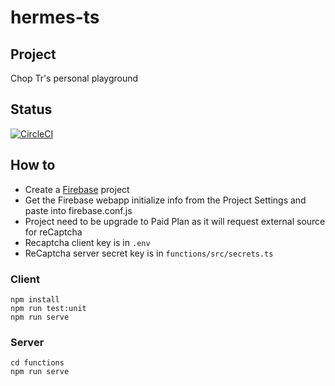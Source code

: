 # hermes-ts

## Project

Chop Tr's personal playground

## Status

[![CircleCI](https://circleci.com/gh/trchopan/hermes-ts.svg?style=svg)](https://circleci.com/gh/trchopan/hermes-ts)

## How to

- Create a [Firebase](https://console.firebase.google.com) project
- Get the Firebase webapp initialize info from the Project Settings and paste into firebase.conf.js
- Project need to be upgrade to Paid Plan as it will request external source for reCaptcha
- Recaptcha client key is in `.env`
- ReCaptcha server secret key is in `functions/src/secrets.ts`

### Client
```
npm install
npm run test:unit
npm run serve
```
### Server
```
cd functions
npm run serve
```